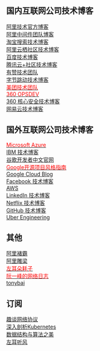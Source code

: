 ## 国内互联网公司技术博客

[阿里技术官方博客](https://102.alibaba.com/) <br/>
[阿里中间件团队博客](http://jm.taobao.org/) <br/>
[淘宝搜索技术博客](https://yq.aliyun.com/teams/23?spm=a2c4e.11153959.0.0.742d5b3cmw8iPj) <br/>
[阿里云栖社区技术博客](https://yq.aliyun.com/articles?spm=5176.8142029.388261.547.245b6d3eIyC0Zv) <br/>
[百度技术博客](http://blog.51cto.com/baidutech) <br/>
[腾讯云+社区技术博客](https://cloud.tencent.com/developer/specials) <br/>
[有赞技术团队](https://tech.youzan.com/) <br/>
[字节跳动技术博客](https://techblog.toutiao.com/) <br/>
[<font color="red">美团技术团队</font>](https://tech.meituan.com) <br>
[<font color="red">360 OPSDEV</font>](https://www.opsdev.cn/post/kubelet.html)  <br>
[360 核心安全技术博客](http://blogs.360.cn/) <br/>
[网易云技术博客](http://blog.163yun.com/) <br>


## 国外互联网公司技术博客
[<font color="red">Microsoft Azure</font>](https://docs.microsoft.com/en-us/azure/architecture/patterns/)  <br>
[IBM 技术博客](https://www.ibm.com/developerworks/cn/topics/)  <br>
[谷歌开发者中文官网](https://chinagdg.org/)  <br>
[<font color="red">Google开源项目风格指南</font>](https://zh-google-styleguide.readthedocs.io/en/latest/contents/)  <br>
[Google Cloud Blog](https://cloud.google.com/blog/) <br/>
[Facebook 技术博客](https://code.fb.com/) <br/> 
[AWS](https://amazonaws-china.com/cn/blogs/aws/)  <br>
[LinkedIn 技术博客](https://engineering.linkedin.com/blog)  <br>
[Netflix 技术博客](https://medium.com/netflix-techblog)  <br>
[GitHub 技术博客](https://blog.github.com/)  <br>
[Uber Engineering](https://eng.uber.com/)  <br>

## 其他
[阿里褚霸](http://yufeng.info/) <br/>
[阿里雕梁](http://www.pagefault.info) <br/>
[<font color="red">左耳朵耗子</font>](https://coolshell.cn/) <br/>
[<font color="red">阮一峰的网络日志</font>](http://www.ruanyifeng.com/blog/) <br>
[tonybai](https://tonybai.com/) <br> 

## 订阅
[趣谈网络协议](https://time.geekbang.org/column/85) <br/>
[深入剖析Kubernetes](https://time.geekbang.org/column/116) <br/>
[数据结构与算法之美](https://time.geekbang.org/column/126) <br/>
[左耳听风](https://time.geekbang.org/column/48) <br/>
